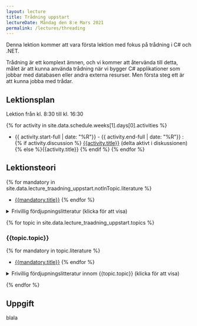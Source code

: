 ```yaml
---
layout: lecture
title: Trådning uppstart
lectureDate: Måndag den 8:e Mars 2021
permalink: /lectures/threading
---
```


Denna lektion kommer att vara första lektion med fokus på trådning i C# och .NET.

Trådning är ett komplext ämnen, och vi kommer att återvända till detta, målet är att kunna använda trådning när vi bygger C# applikationer som jobbar med databasen eller andra externa resurser. Men första steg ett är att kunna jobba med trådar.

## Lektionsplan
Lektion från kl. 8:30 till kl. 16:30

{% for activity in site.data.schedule.weeks[1].days[0].activities %}
* {{ activity.start-full | date: "%R"}} - {{ activity.end-full | date: "%R"}} : {% if activity.discussion %}<i class="fa fa-comments" aria-hidden="true"></i> [{{activity.title}}]({{activity.discussion}}) (delta aktivt i diskussionen){% else %}{{activity.title}} {% endif %}
{% endfor %}

## Lektionsteori

{% for mandatory in site.data.lecture_traadning_uppstart.notInTopic.literature %}
* [{{mandatory.title}}]({{mandatory.url}})
{% endfor %}

<details markdown="1">
<summary>Frivillig fördjupningslitteratur (klicka för att visa)</summary>
{% for optional in site.data.lecture_traadning_uppstart.notInTopic.optionalLiterature %}
* [{{optional.title}}]({{optional.url}})
{% endfor %}
</details>


{% for topic in site.data.lecture_traadning_uppstart.topics %}
### {{topic.topic}}

{% for mandatory in topic.literature %}
* [{{mandatory.title}}]({{mandatory.url}})
{% endfor %}

<details markdown="1">
<summary>Frivillig fördjupningslitteratur innom {{topic.topic}} (klicka för att visa)</summary>
{% for optional in topic.optionalLiterature %}
* [{{optional.title}}]({{optional.url}})
{% endfor %}
</details>

{% endfor %}


## Uppgift

blala
